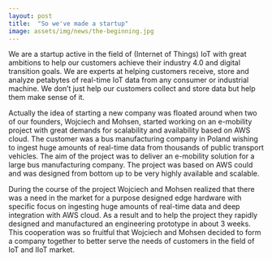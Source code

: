 ```yaml
---
layout: post
title:  "So we've made a startup"
image: assets/img/news/the-beginning.jpg
---
```


We are a startup active in the field of (Internet of Things) IoT with great ambitions to help our customers achieve their industry 4.0 and digital transition goals. We are experts at helping customers receive, store and analyze petabytes of real-time IoT data from any consumer or industrial machine. We don’t just help our customers collect and store data but help them make sense of it.

Actually the idea of starting a new company was floated around when two of our founders, Wojciech and Mohsen, started working on an e-mobility project with great demands for scalability and availability based on AWS cloud.
The customer was a bus manufacturing company in Poland wishing to ingest huge amounts of real-time data from thousands of public transport vehicles. The aim of the project was to deliver an e-mobility solution for a large bus manufacturing company. The project was based on AWS could and was designed from bottom up to be very highly available and scalable.

During the course of the project Wojciech and Mohsen realized that there was a need in the market for a purpose designed edge hardware with specific focus on ingesting huge amounts of real-time data and deep integration with AWS cloud. As a result and to help the project they rapidly designed and manufactured an engineering prototype in about 3 weeks. This cooperation was so fruitful that Wojciech and Mohsen decided to form a company together to better serve the needs of customers in the field of IoT and IIoT market.